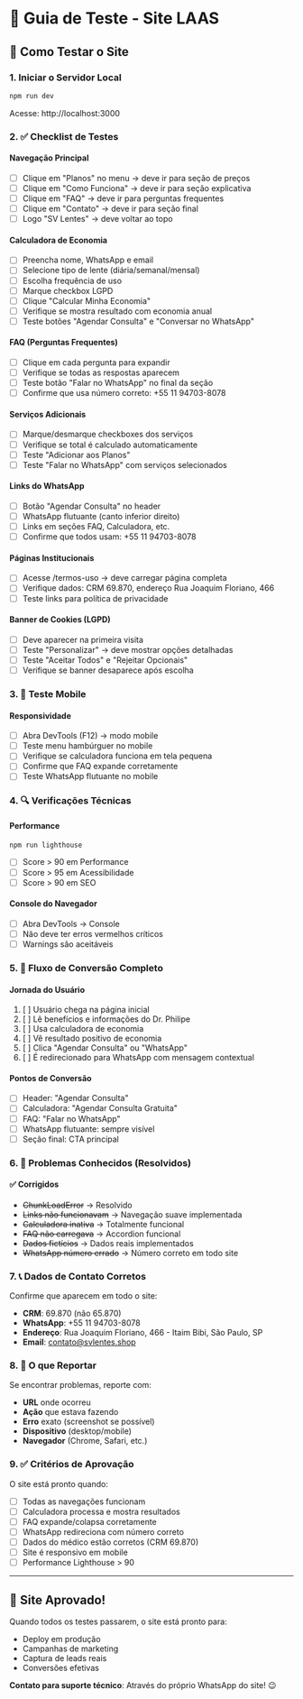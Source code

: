 # 🧪 Guia de Teste - Site LAAS

## 🚀 Como Testar o Site

### 1. Iniciar o Servidor Local
```bash
npm run dev
```
Acesse: http://localhost:3000

### 2. ✅ Checklist de Testes

#### Navegação Principal
- [ ] Clique em "Planos" no menu → deve ir para seção de preços
- [ ] Clique em "Como Funciona" → deve ir para seção explicativa  
- [ ] Clique em "FAQ" → deve ir para perguntas frequentes
- [ ] Clique em "Contato" → deve ir para seção final
- [ ] Logo "SV Lentes" → deve voltar ao topo

#### Calculadora de Economia
- [ ] Preencha nome, WhatsApp e email
- [ ] Selecione tipo de lente (diária/semanal/mensal)
- [ ] Escolha frequência de uso
- [ ] Marque checkbox LGPD
- [ ] Clique "Calcular Minha Economia"
- [ ] Verifique se mostra resultado com economia anual
- [ ] Teste botões "Agendar Consulta" e "Conversar no WhatsApp"

#### FAQ (Perguntas Frequentes)
- [ ] Clique em cada pergunta para expandir
- [ ] Verifique se todas as respostas aparecem
- [ ] Teste botão "Falar no WhatsApp" no final da seção
- [ ] Confirme que usa número correto: +55 11 94703-8078

#### Serviços Adicionais
- [ ] Marque/desmarque checkboxes dos serviços
- [ ] Verifique se total é calculado automaticamente
- [ ] Teste "Adicionar aos Planos" 
- [ ] Teste "Falar no WhatsApp" com serviços selecionados

#### Links do WhatsApp
- [ ] Botão "Agendar Consulta" no header
- [ ] WhatsApp flutuante (canto inferior direito)
- [ ] Links em seções FAQ, Calculadora, etc.
- [ ] Confirme que todos usam: +55 11 94703-8078

#### Páginas Institucionais
- [ ] Acesse /termos-uso → deve carregar página completa
- [ ] Verifique dados: CRM 69.870, endereço Rua Joaquim Floriano, 466
- [ ] Teste links para política de privacidade

#### Banner de Cookies (LGPD)
- [ ] Deve aparecer na primeira visita
- [ ] Teste "Personalizar" → deve mostrar opções detalhadas
- [ ] Teste "Aceitar Todos" e "Rejeitar Opcionais"
- [ ] Verifique se banner desaparece após escolha

### 3. 📱 Teste Mobile

#### Responsividade
- [ ] Abra DevTools (F12) → modo mobile
- [ ] Teste menu hambúrguer no mobile
- [ ] Verifique se calculadora funciona em tela pequena
- [ ] Confirme que FAQ expande corretamente
- [ ] Teste WhatsApp flutuante no mobile

### 4. 🔍 Verificações Técnicas

#### Performance
```bash
npm run lighthouse
```
- [ ] Score > 90 em Performance
- [ ] Score > 95 em Acessibilidade  
- [ ] Score > 90 em SEO

#### Console do Navegador
- [ ] Abra DevTools → Console
- [ ] Não deve ter erros vermelhos críticos
- [ ] Warnings são aceitáveis

### 5. 🎯 Fluxo de Conversão Completo

#### Jornada do Usuário
1. [ ] Usuário chega na página inicial
2. [ ] Lê benefícios e informações do Dr. Philipe
3. [ ] Usa calculadora de economia
4. [ ] Vê resultado positivo de economia
5. [ ] Clica "Agendar Consulta" ou "WhatsApp"
6. [ ] É redirecionado para WhatsApp com mensagem contextual

#### Pontos de Conversão
- [ ] Header: "Agendar Consulta"
- [ ] Calculadora: "Agendar Consulta Gratuita"  
- [ ] FAQ: "Falar no WhatsApp"
- [ ] WhatsApp flutuante: sempre visível
- [ ] Seção final: CTA principal

### 6. 🐛 Problemas Conhecidos (Resolvidos)

#### ✅ Corrigidos
- ~~ChunkLoadError~~ → Resolvido
- ~~Links não funcionavam~~ → Navegação suave implementada
- ~~Calculadora inativa~~ → Totalmente funcional
- ~~FAQ não carregava~~ → Accordion funcional
- ~~Dados fictícios~~ → Dados reais implementados
- ~~WhatsApp número errado~~ → Número correto em todo site

### 7. 📞 Dados de Contato Corretos

Confirme que aparecem em todo o site:
- **CRM**: 69.870 (não 65.870)
- **WhatsApp**: +55 11 94703-8078
- **Endereço**: Rua Joaquim Floriano, 466 - Itaim Bibi, São Paulo, SP
- **Email**: contato@svlentes.shop

### 8. 🚨 O que Reportar

Se encontrar problemas, reporte com:
- **URL** onde ocorreu
- **Ação** que estava fazendo
- **Erro** exato (screenshot se possível)
- **Dispositivo** (desktop/mobile)
- **Navegador** (Chrome, Safari, etc.)

### 9. ✅ Critérios de Aprovação

O site está pronto quando:
- [ ] Todas as navegações funcionam
- [ ] Calculadora processa e mostra resultados
- [ ] FAQ expande/colapsa corretamente
- [ ] WhatsApp redireciona com número correto
- [ ] Dados do médico estão corretos (CRM 69.870)
- [ ] Site é responsivo em mobile
- [ ] Performance Lighthouse > 90

---

## 🎉 Site Aprovado!

Quando todos os testes passarem, o site está pronto para:
- Deploy em produção
- Campanhas de marketing
- Captura de leads reais
- Conversões efetivas

**Contato para suporte técnico**: Através do próprio WhatsApp do site! 😉